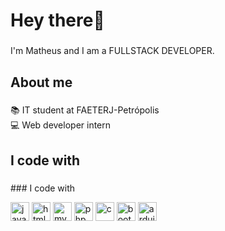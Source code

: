 <h1 align="left">Hey there👋</h1>

###

<p align="left">I'm Matheus and I am a FULLSTACK DEVELOPER.</p>

###

<h2 align="left">About me</h2>

###

<p align="left">📚  IT student at FAETERJ-Petrópolis<br>💻 Web developer intern</p>

###

<h2 align="left">I code with</h2>

###

<div align="left">
  ### I code with

<p align="left">
  <img src="https://cdn.jsdelivr.net/gh/devicons/devicon/icons/javascript/javascript-original.svg" alt="javascript" width="30" height="30"/>
  <img src="https://cdn.jsdelivr.net/gh/devicons/devicon/icons/html5/html5-original.svg" alt="html5" width="30" height="30"/>
  <img src="https://cdn.jsdelivr.net/gh/devicons/devicon/icons/mysql/mysql-original.svg" alt="mysql" width="30" height="30"/>
  <img src="https://cdn.jsdelivr.net/gh/devicons/devicon/icons/php/php-original.svg" alt="php" width="30" height="30"/>
  <img src="https://cdn.jsdelivr.net/gh/devicons/devicon/icons/c/c-original.svg" alt="c" width="30" height="30"/>
  <img src="https://cdn.jsdelivr.net/gh/devicons/devicon/icons/bootstrap/bootstrap-original.svg" alt="bootstrap" width="30" height="30"/>
  <img src="https://cdn.jsdelivr.net/gh/devicons/devicon/icons/arduino/arduino-original.svg" alt="arduino" width="30" height="30"/>
</p>
</div>

#
